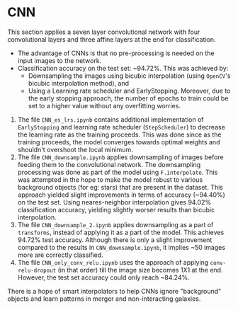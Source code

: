 # CNN

This section applies a seven layer convolutional network with four convolutional layers and three affine layers at the end for classification.

- The advantage of CNNs is that no pre-processing is needed on the input images to the network.
- Classification accuracy on the test set: ~94.72%. This was achieved by:
   - Downsampling the images using bicubic interpolation (using `OpenCV`'s bicubic interpolation method), and
   - Using a Learning rate scheduler and EarlyStopping. Moreover, due to the early stopping approach, the number of epochs to train could be set to a higher value without any overfitting worries.

1. The file `CNN_es_lrs.ipynb` contains additional implementation of `EarlyStopping` and learning rate scheduler (`StepScheduler`) to decrease the learning rate as the training proceeds. This was done since as the training proceeds, the model converges towards optimal weights and shouldn't overshoot the local minimum.
2. The file `CNN_downsample.ipynb` applies downsampling of images before feeding them to the convolutional network. The downsampling processing was done as part of the model using `F.interpolate`. This was attempted in the hope to make the model robust to various background objects (for eg: stars) that are present in the dataset. This approach yielded slight improvements in terms of accuracy (~94.40%) on the test set. Using neares-neighbor interpolation gives 94.02% classification accuracy, yielding slightly worser results than bicubic interpolation.
3. The file `CNN_downsample_2.ipynb` applies downsampling as a part of `transforms`, instead of applying it as a part of the model. This achieves 94.72% test accuracy. Although there is only a slight improvement compared to the results in `CNN_downsample.ipynb`, it implies ~50 images more are correctly classified.
4. The file `CNN_only_conv_relu.ipynb` uses the approach of applying `conv-relu-dropout` (in that order) till the image size becomes 1X1 at the end. However, the test set accuracy could only reach ~84.24%.

There is a hope of smart interpolators to help CNNs ignore "background" objects and learn patterns in merger and non-interacting galaxies.
